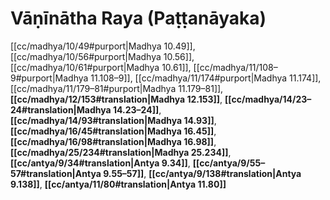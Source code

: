 # Vāṇīnātha Raya (Paṭṭanāyaka)

[[cc/madhya/10/49#purport|Madhya 10.49]], [[cc/madhya/10/56#purport|Madhya 10.56]], [[cc/madhya/10/61#purport|Madhya 10.61]], [[cc/madhya/11/108–9#purport|Madhya 11.108–9]], [[cc/madhya/11/174#purport|Madhya 11.174]], [[cc/madhya/11/179–81#purport|Madhya 11.179–81]], **[[cc/madhya/12/153#translation|Madhya 12.153]]**, **[[cc/madhya/14/23–24#translation|Madhya 14.23–24]]**, **[[cc/madhya/14/93#translation|Madhya 14.93]]**, **[[cc/madhya/16/45#translation|Madhya 16.45]]**, **[[cc/madhya/16/98#translation|Madhya 16.98]]**, **[[cc/madhya/25/234#translation|Madhya 25.234]]**, **[[cc/antya/9/34#translation|Antya 9.34]]**, **[[cc/antya/9/55–57#translation|Antya 9.55–57]]**, **[[cc/antya/9/138#translation|Antya 9.138]]**, **[[cc/antya/11/80#translation|Antya 11.80]]**

